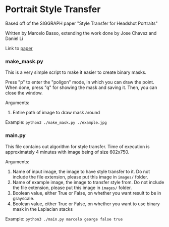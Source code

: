 # Portrait Style Transfer #
Based off of the SIGGRAPH paper "Style Transfer for Headshot Portraits"

Written by Marcelo Basso, extending the work done by Jose Chavez and Daniel Li

Link to [paper](https://people.csail.mit.edu/yichangshih/portrait_web/)


### make_mask.py ###
This is a very simple script to make it easier to create binary masks. 

Press "p" to enter the "poligon" mode, in which you can draw the point. When done, press "q" for showing the mask and saving it. Then, you can close the window.

Arguments:
1. Entire path of image to draw mask around

Example: `python3 ./make_mask.py ./example.jpg`

### main.py ###
This file contains out algorithm for style transfer. Time of execution is approximately 4 minutes with image being of size 602x750.

Arguments:
1. Name of input image, the image to have style transfer to it. Do not include the file extension, please put this image in `images/` folder.
2. Name of example image, the image to transfer style from. Do not include the file extension, please put this image in `images/` folder.
3. Boolean value, either True or False, on whether you want result to be in grayscale.
4. Boolean value, either True or False, on whether you want to use binary mask in the Laplacian stacks

Example: `python3 ./main.py marcelo george false true`
